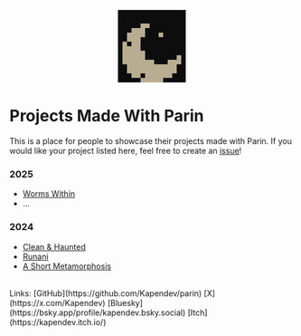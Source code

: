 <p align="center">
    <a href="./pages.html">
        <img src="../assets/moon_x20.png" alt="Moon Sprite" width="120" height="128">
    </a>
</p>

# Projects Made With Parin

This is a place for people to showcase their projects made with Parin.
If you would like your project listed here, feel free to create an [issue](https://github.com/Kapendev/parin/issues)!

### 2025

* [Worms Within](https://kapendev.itch.io/worms-within)
* ...

### 2024

* [Clean & Haunted](https://kapendev.itch.io/clean-haunted)
* [Runani](https://kapendev.itch.io/runani)
* [A Short Metamorphosis](https://kapendev.itch.io/a-short-metamorphosis)

<br>
Links:
[GitHub](https://github.com/Kapendev/parin)
[X](https://x.com/Kapendev)
[Bluesky](https://bsky.app/profile/kapendev.bsky.social)
[Itch](https://kapendev.itch.io/)
